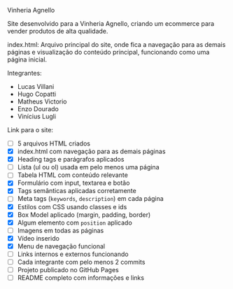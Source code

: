 Vinheria Agnello

Site desenvolvido para a Vinheria Agnello, criando um ecommerce para vender produtos de alta qualidade.

index.html:
Arquivo principal do site, onde fica a navegação para as demais páginas e visualização do conteúdo principal, funcionando como uma página inicial.

Integrantes:

- Lucas Villani
- Hugo Copatti
- Matheus Victorio
- Enzo Dourado
- Vinícius Lugli

Link para o site:

- [ ] 5 arquivos HTML criados
- [x] index.html com navegação para as demais páginas
- [x] Heading tags e parágrafos aplicados
- [ ] Lista (ul ou ol) usada em pelo menos uma página
- [ ] Tabela HTML com conteúdo relevante
- [x] Formulário com input, textarea e botão
- [x] Tags semânticas aplicadas corretamente
- [ ] Meta tags (`keywords`, `description`) em cada página
- [x] Estilos com CSS usando classes e ids
- [x] Box Model aplicado (margin, padding, border)
- [x] Algum elemento com `position` aplicado
- [ ] Imagens em todas as páginas
- [x] Vídeo inserido
- [x] Menu de navegação funcional
- [ ] Links internos e externos funcionando
- [ ] Cada integrante com pelo menos 2 commits
- [ ] Projeto publicado no GitHub Pages
- [ ] README completo com informações e links
